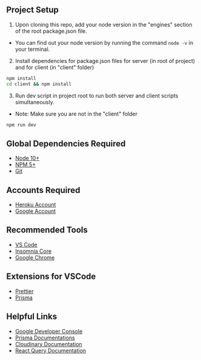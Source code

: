 ## Project Setup

1. Upon cloning this repo, add your node version in the "engines" section of the root package.json file.

- You can find out your node version by running the command `node -v` in your terminal.

2. Install dependencies for package.json files for server (in root of project) and for client (in "client" folder)

```bash
npm install
cd client && npm install
```

3. Run dev script in project root to run both server and client scripts simultaneously.

- Note: Make sure you are not in the "client" folder

```bash
npm run dev
```

## Global Dependencies Required

- [Node 10+](https://node.js.org)
- [NPM 5+](https://node.js.org)
- [Git](https://git-scm.com/)

## Accounts Required

- [Heroku Account](https://signup.heroku.com/)
- [Google Account](https://accounts.google.com/signup/v2/webcreateaccount?service=mail)

## Recommended Tools

- [VS Code](https://code.visualstudio.com)
- [Insomnia Core](https://insomnia.rest/)
- [Google Chrome](https://www.google.com/chrome/)

## Extensions for VSCode

- [Prettier](https://marketplace.visualstudio.com/items?itemName=esbenp.prettier-vscode)
- [Prisma](https://marketplace.visualstudio.com/items?itemName=Prisma.prisma)

## Helpful Links

- [Google Developer Console](https://console.developers.google.com/)
- [Prisma Documentations](https://prisma.io)
- [Cloudinary Documentation](https://cloudinary.com/documentation/)
- [React Query Documentation](https://react-query.tanstack.com)

